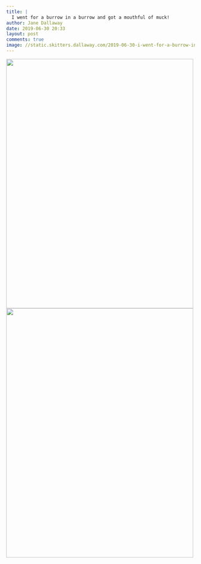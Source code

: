 ```yaml
---
title: |
  I went for a burrow in a burrow and got a mouthful of muck!
author: Jane Dallaway
date: 2019-06-30 20:33
layout: post
comments: true
image: //static.skitters.dallaway.com/2019-06-30-i-went-for-a-burrow-in-a-burrow-and-got-a-mouthful-of-muck-thumb-1-IMG-9561.JPG
---
```


<div>
        <a href="//static.skitters.dallaway.com/2019-06-30-i-went-for-a-burrow-in-a-burrow-and-got-a-mouthful-of-muck-fullsize-1-IMG-9561.JPG">
          <img src="//static.skitters.dallaway.com/2019-06-30-i-went-for-a-burrow-in-a-burrow-and-got-a-mouthful-of-muck-thumb-1-IMG-9561.JPG" width="500" height="667"/>
        </a>
      </div><div>
        <a href="//static.skitters.dallaway.com/2019-06-30-i-went-for-a-burrow-in-a-burrow-and-got-a-mouthful-of-muck-fullsize-2-IMG-9562.JPG">
          <img src="//static.skitters.dallaway.com/2019-06-30-i-went-for-a-burrow-in-a-burrow-and-got-a-mouthful-of-muck-thumb-2-IMG-9562.JPG" width="500" height="667"/>
        </a>
      </div>


  
      